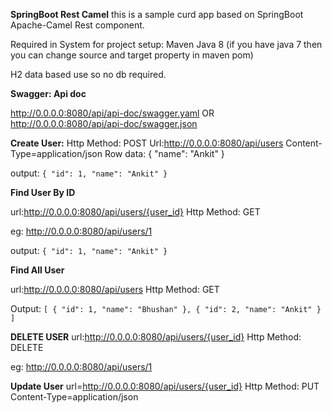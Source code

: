 **SpringBoot Rest Camel**
this is a sample curd app based on SpringBoot  Apache-Camel Rest component.

Required in System for project setup:
Maven
Java 8 (if you have java 7 then you can change source and target property in maven pom)

H2 data based use so no db required.

**Swagger: Api doc**

http://0.0.0.0:8080/api/api-doc/swagger.yaml
OR
http://0.0.0.0:8080/api/api-doc/swagger.json

**Create User:**
Http Method: POST
Url:http://0.0.0.0:8080/api/users
Content-Type=application/json
Row data:
{
    "name": "Ankit"
}

output:
 `{
        "id": 1,
        "name": "Ankit"
 }`


**Find User By ID**

url:http://0.0.0.0:8080/api/users/{user_id}
Http Method: GET

eg: http://0.0.0.0:8080/api/users/1

output:
`{
    "id": 1,
    "name": "Ankit"
}`

**Find All User**

url:http://0.0.0.0:8080/api/users
Http Method: GET

Output:
`[
    {
        "id": 1,
        "name": "Bhushan"
    },
    {
        "id": 2,
        "name": "Ankit"
    }
]`


**DELETE USER**
url:http://0.0.0.0:8080/api/users/{user_id}
Http Method: DELETE

eg: http://0.0.0.0:8080/api/users/1


**Update User**
url=http://0.0.0.0:8080/api/users/{user_id}
Http Method: PUT
Content-Type=application/json





